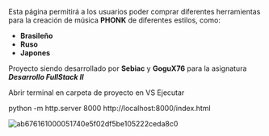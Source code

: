 Esta página permitirá a los usuarios poder comprar diferentes herramientas para la creación de música **PHONK** de diferentes estilos, como:
- **Brasileño** 
- **Ruso**
- **Japones**

Proyecto siendo desarrollado por **Sebiac** y **GoguX76** para la asignatura ***Desarrollo FullStack II***


Abrir terminal en carpeta de proyecto en VS
Ejecutar 

python -m http.server 8000
http://localhost:8000/index.html

![ab676161000051740e5f02df5be105222ceda8c0](https://github.com/user-attachments/assets/854a90f8-deaf-4dad-994f-f5550278c8ba)
